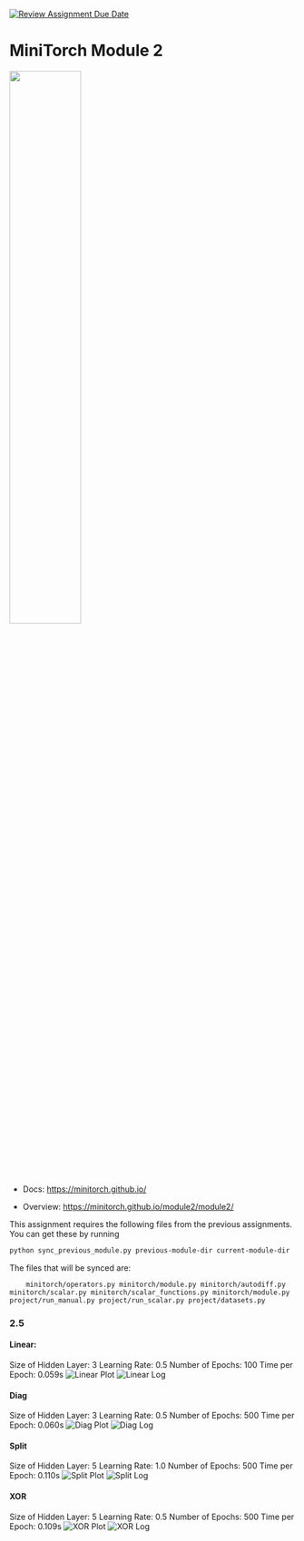 [![Review Assignment Due Date](https://classroom.github.com/assets/deadline-readme-button-22041afd0340ce965d47ae6ef1cefeee28c7c493a6346c4f15d667ab976d596c.svg)](https://classroom.github.com/a/YFgwt0yY)
# MiniTorch Module 2

<img src="https://minitorch.github.io/minitorch.svg" width="50%">


* Docs: https://minitorch.github.io/

* Overview: https://minitorch.github.io/module2/module2/

This assignment requires the following files from the previous assignments. You can get these by running

```bash
python sync_previous_module.py previous-module-dir current-module-dir
```

The files that will be synced are:

        minitorch/operators.py minitorch/module.py minitorch/autodiff.py minitorch/scalar.py minitorch/scalar_functions.py minitorch/module.py project/run_manual.py project/run_scalar.py project/datasets.py

### 2.5
#### Linear:
Size of Hidden Layer: 3
Learning Rate: 0.5
Number of Epochs: 100
Time per Epoch: 0.059s
![Linear Plot](./linearplot.png)
![Linear Log](./linearlog.png)

#### Diag
Size of Hidden Layer: 3
Learning Rate: 0.5
Number of Epochs: 500
Time per Epoch: 0.060s
![Diag Plot](./diagplot.png)
![Diag Log](./diaglog.png)

#### Split
Size of Hidden Layer: 5
Learning Rate: 1.0
Number of Epochs: 500
Time per Epoch: 0.110s
![Split Plot](./splitplot.png)
![Split Log](./splitlog.png)

#### XOR
Size of Hidden Layer: 5
Learning Rate: 0.5
Number of Epochs: 500
Time per Epoch: 0.109s
![XOR Plot](./xorplot.png)
![XOR Log](./xorlog.png)